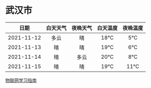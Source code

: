# 武汉市
|日期|白天天气|夜晚天气|白天温度|夜晚温度|
|:--:|:--:|:--:|:--:|:--:|
|2021-11-12|多云|晴|18℃|5℃|
|2021-11-13|晴|晴|19℃|6℃|
|2021-11-14|晴|多云|20℃|8℃|
|2021-11-15|晴|晴|19℃|11℃|
 
[物联网学习指南](http://doc.lziqi.top/IoT)
